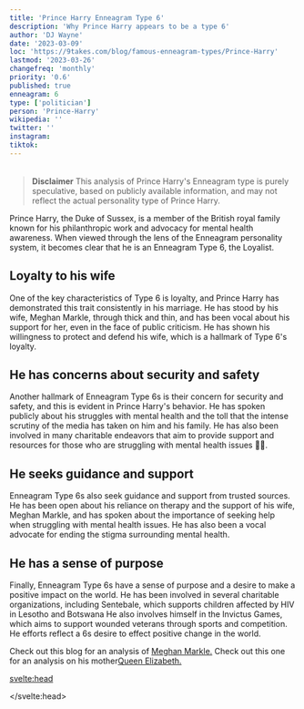 ```yaml
---
title: 'Prince Harry Enneagram Type 6'
description: 'Why Prince Harry appears to be a type 6'
author: 'DJ Wayne'
date: '2023-03-09'
loc: 'https://9takes.com/blog/famous-enneagram-types/Prince-Harry'
lastmod: '2023-03-26'
changefreq: 'monthly'
priority: '0.6'
published: true
enneagram: 6
type: ['politician']
person: 'Prince-Harry'
wikipedia: ''
twitter: ''
instagram:
tiktok:
---
```


<script>
	import  PopCard  from "../../../lib/components/atoms/PopCard.svelte";
</script>
<div
	style="display: flex;
    justify-content: center;
    margin: 1rem 0;
	"
>
	<PopCard
		image={`/types/6s/${'Prince-Harry'}.webp`}
		showIcon={false}
		displayText="Prince Harry"
		subtext=""
	/>
</div>

> **Disclaimer** This analysis of Prince Harry's Enneagram type is purely speculative, based on publicly available information, and may not reflect the actual personality type of Prince Harry.

<p class="firstLetter">Prince Harry, the Duke of Sussex, is a member of the British royal family known for his philanthropic work and advocacy for mental health awareness. When viewed through the lens of the Enneagram personality system, it becomes clear that he is an Enneagram Type 6, the Loyalist.</p>

## Loyalty to his wife

One of the key characteristics of Type 6 is loyalty, and Prince Harry has demonstrated this trait consistently in his marriage. He has stood by his wife, Meghan Markle, through thick and thin, and has been vocal about his support for her, even in the face of public criticism. He has shown his willingness to protect and defend his wife, which is a hallmark of Type 6's loyalty.

## He has concerns about security and safety

Another hallmark of Enneagram Type 6s is their concern for security and safety, and this is evident in Prince Harry's behavior. He has spoken publicly about his struggles with mental health and the toll that the intense scrutiny of the media has taken on him and his family. He has also been involved in many charitable endeavors that aim to provide support and resources for those who are struggling with mental health issues 🧠💡.

## He seeks guidance and support

Enneagram Type 6s also seek guidance and support from trusted sources. He has been open about his reliance on therapy and the support of his wife, Meghan Markle, and has spoken about the importance of seeking help when struggling with mental health issues. He has also been a vocal advocate for ending the stigma surrounding mental health.

## He has a sense of purpose

Finally, Enneagram Type 6s have a sense of purpose and a desire to make a positive impact on the world. He has been involved in several charitable organizations, including Sentebale, which supports children affected by HIV in Lesotho and Botswana He also involves himself in the Invictus Games, which aims to support wounded veterans through sports and competition. He efforts reflect a 6s desire to effect positive change in the world.

Check out this blog for an analysis of <a href="/blog/famous-enneagram-types/Meghan-Markle">Meghan Markle.</a>
Check out this one for an analysis on his mother<a href="/blog/famous-enneagram-types/Queen-Elizabeth-II">Queen Elizabeth.</a>

<!-- <div>

// loyalty to wife
// issues with trust in the royal family
// seeks support and guidance with mental health
// strongly identifies with groups-> sports and military
</div>
-->

<svelte:head>

</svelte:head>
